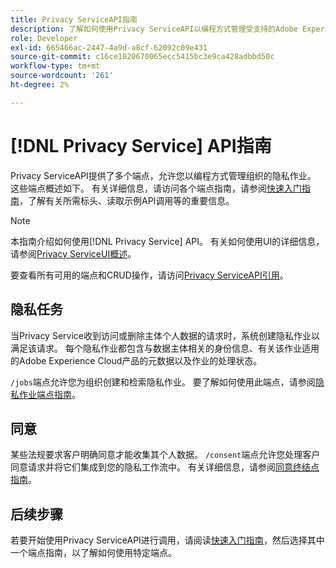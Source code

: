 ```yaml
---
title: Privacy ServiceAPI指南
description: 了解如何使用Privacy ServiceAPI以编程方式管理受支持的Adobe Experience Cloud应用程序的隐私作业。
role: Developer
exl-id: 665466ac-2447-4a9d-a8cf-62092c09e431
source-git-commit: c16ce1020670065ecc5415bc3e9ca428adbbd50c
workflow-type: tm+mt
source-wordcount: '261'
ht-degree: 2%

---
```


# [!DNL Privacy Service] API指南

Privacy ServiceAPI提供了多个端点，允许您以编程方式管理组织的隐私作业。 这些端点概述如下。 有关详细信息，请访问各个端点指南，请参阅[快速入门指南](./getting-started.md)，了解有关所需标头、读取示例API调用等的重要信息。

>[!NOTE]
>
>本指南介绍如何使用[!DNL Privacy Service] API。 有关如何使用UI的详细信息，请参阅[Privacy ServiceUI概述](../ui/overview.md)。

要查看所有可用的端点和CRUD操作，请访问[Privacy ServiceAPI引用](https://www.adobe.io/experience-platform-apis/references/privacy-service/)。

## 隐私任务

当Privacy Service收到访问或删除主体个人数据的请求时，系统创建隐私作业以满足该请求。 每个隐私作业都包含与数据主体相关的身份信息、有关该作业适用的Adobe Experience Cloud产品的元数据以及作业的处理状态。

`/jobs`端点允许您为组织创建和检索隐私作业。 要了解如何使用此端点，请参阅[隐私作业端点指南](./privacy-jobs.md)。

## 同意

某些法规要求客户明确同意才能收集其个人数据。 `/consent`端点允许您处理客户同意请求并将它们集成到您的隐私工作流中。 有关详细信息，请参阅[同意终结点指南](./consent.md)。

## 后续步骤

若要开始使用Privacy ServiceAPI进行调用，请阅读[快速入门指南](./getting-started.md)，然后选择其中一个端点指南，以了解如何使用特定端点。
